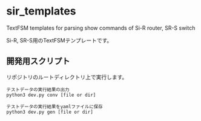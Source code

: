 # sir_templates
TextFSM templates for  parsing show commands of Si-R router, SR-S switch

Si-R, SR-S用のTextFSMテンプレートです。

## 開発用スクリプト

リポジトリのルートディレクトリ上で実行します。
```
テストデータの実行結果の出力
python3 dev.py conv [file or dir]

テストデータの実行結果をyamlファイルに保存
python3 dev.py gen [file or dir]
```